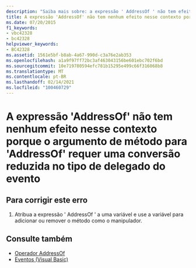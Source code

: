 ```yaml
---
description: "Saiba mais sobre: a expressão ' AddressOf ' não tem efeito neste contexto porque o argumento do método para ' AddressOf ' requer uma conversão relaxada no tipo delegado do evento"
title: A expressão 'AddressOf' não tem nenhum efeito nesse contexto porque o argumento de método para 'AddressOf' requer uma conversão reduzida no tipo de delegado do evento
ms.date: 07/20/2015
f1_keywords:
- vbc42328
- bc42328
helpviewer_keywords:
- BC42328
ms.assetid: 1561e5bf-b8ab-4a67-990d-c3a76e2ab353
ms.openlocfilehash: a1a9f97ff72bc3af463043156be601ebc702f6bd
ms.sourcegitcommit: 10e719780594efc781b15295e499c66f316068b8
ms.translationtype: MT
ms.contentlocale: pt-BR
ms.lasthandoff: 02/14/2021
ms.locfileid: "100460729"
---
```

# <a name="the-addressof-expression-has-no-effect-in-this-context-because-the-method-argument-to-addressof-requires-a-relaxed-conversion-to-the-delegate-type-of-the-event"></a>A expressão 'AddressOf' não tem nenhum efeito nesse contexto porque o argumento de método para 'AddressOf' requer uma conversão reduzida no tipo de delegado do evento
  
## <a name="to-correct-this-error"></a>Para corrigir este erro  
  
1. Atribua a expressão ' AddressOf ' a uma variável e use a variável para adicionar ou remover o método como o manipulador.  
  
## <a name="see-also"></a>Consulte também

- [Operador AddressOf](../language-reference/operators/addressof-operator.md)
- [Eventos (Visual Basic)](../programming-guide/language-features/events/index.md)
